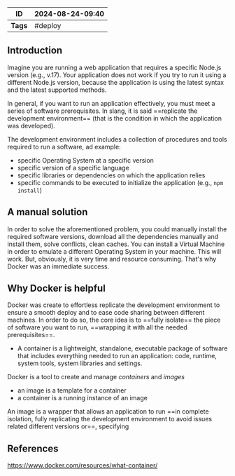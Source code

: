 
| ID       | 2024-08-24-09:40 |
| -------- | ---------------- |
| **Tags** | #deploy          |
## Introduction

Imagine you are running a web application that requires a specific Node.js version (e.g., v.17). Your application does not work if you try to run it using a different Node.js version, because the application is using the latest syntax and the latest supported methods.

In general, if you want to run an application effectively, you must meet a series of software prerequisites. In slang, it is said ==replicate the development environment== (that is the condition in which the application was developed).

The development environment includes a collection of procedures and tools required to run a software, ad example:
- specific Operating System at a specific version
- specific version of a specific language
- specific libraries or dependencies on which the application relies
- specific commands to be executed to initialize the application (e.g., `npm install`)
## A manual solution

In order to solve the aforementioned problem, you could manually install the required software versions, download all the dependencies manually and install them, solve conflicts, clean caches. You can install a Virtual Machine in order to emulate a different Operating System in your machine. This will work. But, obviously, it is very time and resource consuming. That's why Docker was an immediate success.
## Why Docker is helpful

Docker was create to effortless replicate the development environment to ensure a smooth deploy and to ease code sharing between different machines. In order to do so, the core idea is to ==fully isolate== the piece of software you want to run, ==wrapping it with all the needed prerequisites==.
- A container is a lightweight, standalone, executable package of software that includes everything needed to run an application: code, runtime, system tools, system libraries and settings.

Docker is a tool to create and manage *containers* and *images*
- an image is a template for a container
- a container is a running instance of an image

An image is a wrapper that allows an application to run ==in complete isolation, fully replicating the development environment to avoid issues related different  versions or==,  specifying 
## References
https://www.docker.com/resources/what-container/
